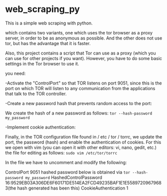 # web_scraping_py
This is a simple web scraping with python.

which contains two variants, one which uses the tor browser as a proxy server, in order to be as anonymous as possible.
And the other does not use tor, but has the advantage that it is faster.

Also, this project contains a script that Tor can use as a proxy (which you can use for other projects if you want). 
However, you have to do some basic settings in the Tor browser to use it.

you need:

-Activate the "ControlPort" so that TOR listens on port 9051, since this is the port on which TOR will listen to any communication from the applications that talk to the TOR controller.

-Create a new password hash that prevents random access to the port:

We create the hash of a new password as follows:
`tor --hash-password my_password`

-Implement cookie authentication:

Finally, in the TOR configuration file found in / etc / tor / torrc, we update the port, the password (hash) and enable the authentication of cookies. For this we open with vim (you can open it with other editors: vi, nano, gedit, etc.) the file for editing as follows:
`sudo vim /etc/tor/torrc`

In the file we have to uncomment and modify the following:

ControlPort 9051
hashed password below is obtained via `tor --hash-password my_password`
HashedControlPassword 16:9529EB03A306DE6F60171DE514EA2FCD49235BAF1E1E55897209679683(the hash generated has been this)
CookieAuthentication 1
